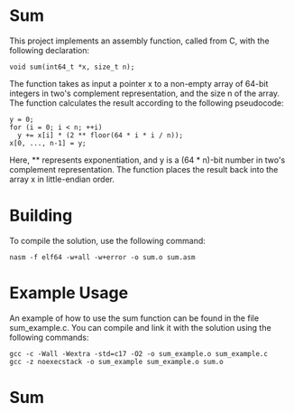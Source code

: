 # Sum
This project implements an assembly function, called from C, with the following declaration:

```
void sum(int64_t *x, size_t n);
```
The function takes as input a pointer x to a non-empty array of 64-bit integers in two's complement representation, and the size n of the array. The function calculates the result according to the following pseudocode:

```
y = 0;
for (i = 0; i < n; ++i)
  y += x[i] * (2 ** floor(64 * i * i / n));
x[0, ..., n-1] = y;
```
Here, ** represents exponentiation, and y is a (64 * n)-bit number in two's complement representation. The function places the result back into the array x in little-endian order.

# Building
To compile the solution, use the following command:

```
nasm -f elf64 -w+all -w+error -o sum.o sum.asm
```
# Example Usage
An example of how to use the sum function can be found in the file sum_example.c. You can compile and link it with the solution using the following commands:

```
gcc -c -Wall -Wextra -std=c17 -O2 -o sum_example.o sum_example.c
gcc -z noexecstack -o sum_example sum_example.o sum.o
```
# Sum

